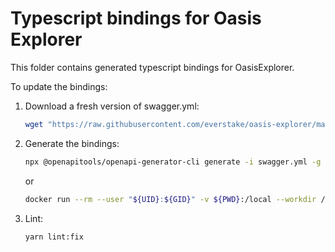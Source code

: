 # Typescript bindings for Oasis Explorer

This folder contains generated typescript bindings for OasisExplorer.

To update the bindings:

1. Download a fresh version of swagger.yml:

    ```sh
    wget "https://raw.githubusercontent.com/everstake/oasis-explorer/master/swagger/swagger.yml"
    ```

2. Generate the bindings:

    ```sh
    npx @openapitools/openapi-generator-cli generate -i swagger.yml -g typescript-fetch -o . --additional-properties=modelPropertyNaming=original,typescriptThreePlus=true
    ```
    or
    ```sh
    docker run --rm --user "${UID}:${GID}" -v ${PWD}:/local --workdir /local openapitools/openapi-generator-cli:v5.1.0 generate -i swagger.yml -g typescript-fetch -o . --additional-properties=modelPropertyNaming=original,typescriptThreePlus=true
    ```

3. Lint:

    ```sh
    yarn lint:fix
    ```
